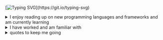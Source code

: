 [![Typing SVG](https://readme-typing-svg.demolab.com?font=monserrat&weight=800&size=25&duration=4999&pause=1000&color=31F759&width=435&lines=Welcome+to+my+Github!)](https://git.io/typing-svg)

<details>
  <summary>
    I enjoy reading up on new programming languages and frameworks and am currently learning
  </summary>
  <br/>
  <div>
     <href = "https://ileriayo.github.io/markdown-badges/" />
     <img src = "https://img.shields.io/badge/c-%2300599C.svg?style=for-the-badge&logo=c%2B%2B&logoColor=white"/>
     <img src="https://img.shields.io/badge/VIM-%2311AB00.svg?style=for-the-badge&logo=vim&logoColor=white"/>
     <img src="https://img.shields.io/badge/kubernetes-%23326ce5.svg?style=for-the-badge&logo=kubernetes&logoColor=white"/>
  </div>
</details>

<details>
  <summary>
    I have worked and am familiar with 
  </summary>
  <br/>
  <div>
     <href = "https://ileriayo.github.io/markdown-badges/" />
     <img src="https://img.shields.io/badge/python-3670A0?style=for-the-badge&logo=python&logoColor=ffdd54"/>
    <img src="https://img.shields.io/badge/pandas-%23150458.svg?style=for-the-badge&logo=pandas&logoColor=white"/>
    <img src="https://img.shields.io/badge/mysql-%2300f.svg?style=for-the-badge&logo=mysql&logoColor=white"/>
    <img src="https://img.shields.io/badge/AWS-%23FF9900.svg?style=for-the-badge&logo=amazon-aws&logoColor=white)"/>
  </div>
</details>

<details>
  <summary>
    quotes to keep me going
  </summary>
  <br/>
  <div>
  <ul>
    <li>
      "Bad programmers worry about the code. Good programmers worry about data structures and their relationships." Linus Torvalds
    </li>
    <li>
       "You can't go back and change the beginning, but you can start where you are and change the ending." C.S Lewis
    </li>
  </ul>
</details>


<ref>

